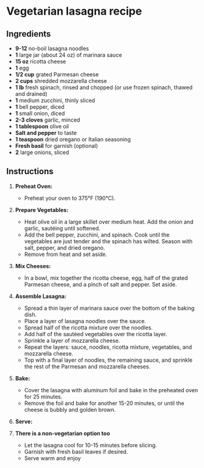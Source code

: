 # Vegetarian lasagna recipe


## Ingredients

- **9-12** no-boil lasagna noodles
- **1** large jar (about 24 oz) of marinara sauce
- **15 oz** ricotta cheese
- **1** egg
- **1/2 cup** grated Parmesan cheese
- **2 cups** shredded mozzarella cheese
- **1 lb** fresh spinach, rinsed and chopped (or use frozen spinach, thawed and drained)
- **1** medium zucchini, thinly sliced
- **1** bell pepper, diced
- **1** small onion, diced
- **2-3 cloves** garlic, minced
- **1 tablespoon** olive oil
- **Salt and pepper** to taste
- **1 teaspoon** dried oregano or Italian seasoning
- **Fresh basil** for garnish (optional)
- **2** large onions, sliced


## Instructions

1. **Preheat Oven:**
   - Preheat your oven to 375°F (190°C).

2. **Prepare Vegetables:**
   - Heat olive oil in a large skillet over medium heat. Add the onion and garlic, sautéing until softened.
   - Add the bell pepper, zucchini, and spinach. Cook until the vegetables are
     just tender and the spinach has wilted. Season with salt, pepper, and
     dried oregano.
   - Remove from heat and set aside.

3. **Mix Cheeses:**
   - In a bowl, mix together the ricotta cheese, egg, half of the grated Parmesan cheese, and a pinch of salt and pepper. Set aside.

4. **Assemble Lasagna:**
   - Spread a thin layer of marinara sauce over the bottom of the baking dish.
   - Place a layer of lasagna noodles over the sauce.
   - Spread half of the ricotta mixture over the noodles.
   - Add half of the sautéed vegetables over the ricotta layer.
   - Sprinkle a layer of mozzarella cheese.
   - Repeat the layers: sauce, noodles, ricotta mixture, vegetables, and mozzarella cheese.
   - Top with a final layer of noodles, the remaining sauce, and sprinkle the rest of the Parmesan and mozzarella cheeses.

5. **Bake:**
   - Cover the lasagna with aluminum foil and bake in the preheated oven for 25 minutes.
   - Remove the foil and bake for another 15-20 minutes, or until the cheese is bubbly and golden brown.

6. **Serve:**

7. **There is a non-vegetarian option too**
   - Let the lasagna cool for 10-15 minutes before slicing.
   - Garnish with fresh basil leaves if desired.
   - Serve warm and enjoy
